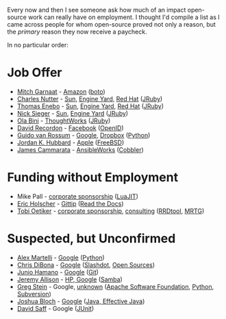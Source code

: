 Every now and then I see someone ask how much of an impact open-source work can really have on employment.  I thought I'd compile a list as I came across people for whom open-source proved not only a reason, but the *primary* reason they now receive a paycheck.

In no particular order:

# Job Offer

* [Mitch Garnaat](https://github.com/garnaat) - [Amazon](http://www.elastician.com/2011/12/looking-at-clouds-from-both-sides-now.html) ([boto](http://docs.pythonboto.org/en/latest/))
* [Charles Nutter](http://blog.headius.com/) - [Sun](https://blogs.oracle.com/ontherecord/entry/sun_welcomes_jruby_developers), [Engine Yard](http://www.pcworld.com/article/169145/article.html), [Red Hat](http://www.theregister.co.uk/2012/05/23/red_hat_hires_j_ruby_brains/) ([JRuby](http://www.jruby.org/))
* [Thomas Enebo](http://blog.enebo.com/) - [Sun](https://blogs.oracle.com/ontherecord/entry/sun_welcomes_jruby_developers), [Engine Yard](http://www.pcworld.com/article/169145/article.html), [Red Hat](http://www.theregister.co.uk/2012/05/23/red_hat_hires_j_ruby_brains/) ([JRuby](http://www.jruby.org/))
* [Nick Sieger](http://blog.nicksieger.com/) - [Sun](http://blog.nicksieger.com/articles/2007/07/26/gig-jruby-and-glassfish-hackfest/), [Engine Yard](http://www.pcworld.com/article/169145/article.html) ([JRuby](http://www.jruby.org/))
* [Ola Bini](https://olabini.com/) - [ThoughtWorks](http://ola-bini.blogspot.com/2007/03/thoughtworks.html) ([JRuby](http://www.jruby.org/))
* [David Recordon](https://en.wikipedia.org/wiki/David_Recordon) - [Facebook](http://news.cnet.com/8301-13577_3-10317542-36.html#!) ([OpenID](http://openid.net/))
* [Guido van Rossum](http://www.python.org/~guido/) - [Google](https://groups.google.com/forum/#!topic/comp.lang.python/MtyVvWcVQvM%5B1-25-false%5D), [Dropbox](https://tech.dropbox.com/2012/12/welcome-guido/) ([Python](http://www.python.org/))
* [Jordan K. Hubbard](http://www.turbofuzz.com/jkh/) - [Apple](http://www.krsaborio.net/apple/research/2001/0625.htm) ([FreeBSD](http://www.freebsd.org/))
* [James Cammarata](https://github.com/jimi-c) - [AnsibleWorks](http://blog.ansibleworks.com/2013/12/08/the-origins-of-ansible/) ([Cobbler](http://www.cobblerd.org/))

# Funding without Employment

* Mike Pall - [corporate sponsorship](http://luajit.org/sponsors.html) ([LuaJIT](http://luajit.org/))
* [Eric Holscher](http://ericholscher.com/about/) - [Gittip](http://ericholscher.com/blog/2013/sep/25/help-me-improve-documentation/) ([Read the Docs](https://readthedocs.org/))
* [Tobi Oetiker](http://tobi.oetiker.ch/hp/) - [corporate sponsorship](http://oss.oetiker.ch/rrdtool/sponsor.en.html), [consulting](http://www.oetiker.ch/) ([RRDtool](http://oss.oetiker.ch/rrdtool/), [MRTG](http://oss.oetiker.ch/mrtg/))

# Suspected, but Unconfirmed

* [Alex Martelli](http://www.aleax.it/) - [Google](http://stackoverflow.com/a/2561008/120999) ([Python](http://www.aleax.it/python_mat_en.html))
* [Chris DiBona](http://www.dibona.com/) - [Google](http://www.linkedin.com/in/cdibona) ([Slashdot](http://www.wired.com/techbiz/media/news/2002/10/55682), [Open Sources](http://oreilly.com/openbook/opensources/book/index.html))
* [Junio Hamano](http://git-blame.blogspot.com/) - [Google](http://www.linkedin.com/in/gitster) ([Git](http://marc.info/?l=git&m=112243466603239))
* [Jeremy Allison](https://www.samba.org/~jra/) - [HP, Google](http://www.linkedin.com/in/jeremyallison) ([Samba](https://www.samba.org/))
* [Greg Stein](http://prng.blogspot.com/) - Google, [unknown](http://prng.blogspot.com/2008/07/transitions.html) ([Apache Software Foundation](https://www.apache.org/foundation/), [Python](http://www.python.org/), [Subversion](https://subversion.apache.org/))
* [Joshua Bloch](https://en.wikipedia.org/wiki/Joshua_Bloch) - [Google](https://web.archive.org/web/20070529205555/http://java.sun.com/javaone/sf/2007/articles/rockstar_bloch.jsp) ([Java, Effective Java](http://www.oracle.com/technetwork/java/effectivejava-136174.html))
* [David Saff](http://david.saff.net/) - Google ([JUnit](http://junit.org/))
